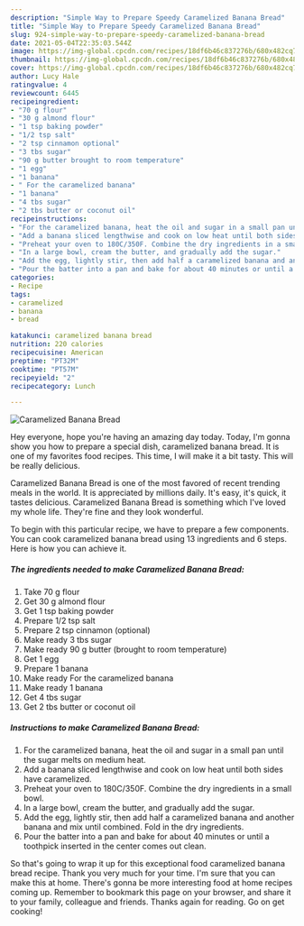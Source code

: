 ```yaml
---
description: "Simple Way to Prepare Speedy Caramelized Banana Bread"
title: "Simple Way to Prepare Speedy Caramelized Banana Bread"
slug: 924-simple-way-to-prepare-speedy-caramelized-banana-bread
date: 2021-05-04T22:35:03.544Z
image: https://img-global.cpcdn.com/recipes/18df6b46c837276b/680x482cq70/caramelized-banana-bread-recipe-main-photo.jpg
thumbnail: https://img-global.cpcdn.com/recipes/18df6b46c837276b/680x482cq70/caramelized-banana-bread-recipe-main-photo.jpg
cover: https://img-global.cpcdn.com/recipes/18df6b46c837276b/680x482cq70/caramelized-banana-bread-recipe-main-photo.jpg
author: Lucy Hale
ratingvalue: 4
reviewcount: 6445
recipeingredient:
- "70 g flour"
- "30 g almond flour"
- "1 tsp baking powder"
- "1/2 tsp salt"
- "2 tsp cinnamon optional"
- "3 tbs sugar"
- "90 g butter brought to room temperature"
- "1 egg"
- "1 banana"
- " For the caramelized banana"
- "1 banana"
- "4 tbs sugar"
- "2 tbs butter or coconut oil"
recipeinstructions:
- "For the caramelized banana, heat the oil and sugar in a small pan until the sugar melts on medium heat."
- "Add a banana sliced lengthwise and cook on low heat until both sides have caramelized."
- "Preheat your oven to 180C/350F. Combine the dry ingredients in a small bowl."
- "In a large bowl, cream the butter, and gradually add the sugar."
- "Add the egg, lightly stir, then add half a caramelized banana and another banana and mix until combined. Fold in the dry ingredients."
- "Pour the batter into a pan and bake for about 40 minutes or until a toothpick inserted in the center comes out clean."
categories:
- Recipe
tags:
- caramelized
- banana
- bread

katakunci: caramelized banana bread 
nutrition: 220 calories
recipecuisine: American
preptime: "PT32M"
cooktime: "PT57M"
recipeyield: "2"
recipecategory: Lunch

---
```



![Caramelized Banana Bread](https://img-global.cpcdn.com/recipes/18df6b46c837276b/680x482cq70/caramelized-banana-bread-recipe-main-photo.jpg)

Hey everyone, hope you're having an amazing day today. Today, I'm gonna show you how to prepare a special dish, caramelized banana bread. It is one of my favorites food recipes. This time, I will make it a bit tasty. This will be really delicious.



Caramelized Banana Bread is one of the most favored of recent trending meals in the world. It is appreciated by millions daily. It's easy, it's quick, it tastes delicious. Caramelized Banana Bread is something which I've loved my whole life. They're fine and they look wonderful.


To begin with this particular recipe, we have to prepare a few components. You can cook caramelized banana bread using 13 ingredients and 6 steps. Here is how you can achieve it.

<!--inarticleads1-->

##### The ingredients needed to make Caramelized Banana Bread:

1. Take 70 g flour
1. Get 30 g almond flour
1. Get 1 tsp baking powder
1. Prepare 1/2 tsp salt
1. Prepare 2 tsp cinnamon (optional)
1. Make ready 3 tbs sugar
1. Make ready 90 g butter (brought to room temperature)
1. Get 1 egg
1. Prepare 1 banana
1. Make ready  For the caramelized banana
1. Make ready 1 banana
1. Get 4 tbs sugar
1. Get 2 tbs butter or coconut oil




<!--inarticleads2-->

##### Instructions to make Caramelized Banana Bread:

1. For the caramelized banana, heat the oil and sugar in a small pan until the sugar melts on medium heat.
1. Add a banana sliced lengthwise and cook on low heat until both sides have caramelized.
1. Preheat your oven to 180C/350F. Combine the dry ingredients in a small bowl.
1. In a large bowl, cream the butter, and gradually add the sugar.
1. Add the egg, lightly stir, then add half a caramelized banana and another banana and mix until combined. Fold in the dry ingredients.
1. Pour the batter into a pan and bake for about 40 minutes or until a toothpick inserted in the center comes out clean.




So that's going to wrap it up for this exceptional food caramelized banana bread recipe. Thank you very much for your time. I'm sure that you can make this at home. There's gonna be more interesting food at home recipes coming up. Remember to bookmark this page on your browser, and share it to your family, colleague and friends. Thanks again for reading. Go on get cooking!
